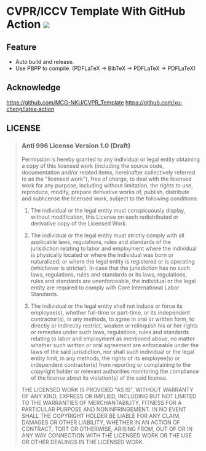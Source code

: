 # CVPR/ICCV Template With GitHub Action ![](https://github.com/kazutoiris/cvpr_template/workflows/CI/badge.svg)

## Feature

+ Auto build and release.
+ Use PBPP to compile. (PDFLaTeX -> BibTeX -> PDFLaTeX -> PDFLaTeX)

## Acknowledge

https://github.com/MCG-NKU/CVPR_Template
https://github.com/xu-cheng/latex-action

## LICENSE

> ### Anti 996 License Version 1.0 (Draft)
>
> Permission is hereby granted to any individual or legal entity obtaining a copy
> of this licensed work (including the source code, documentation and/or related
> items, hereinafter collectively referred to as the "licensed work"), free of
> charge, to deal with the licensed work for any purpose, including without
> limitation, the rights to use, reproduce, modify, prepare derivative works of,
> publish, distribute and sublicense the licensed work, subject to the following
> conditions:
>
> 1.  The individual or the legal entity must conspicuously display, without
>     modification, this License on each redistributed or derivative copy of the
>     Licensed Work.
>
> 2.  The individual or the legal entity must strictly comply with all applicable
>     laws, regulations, rules and standards of the jurisdiction relating to
>     labor and employment where the individual is physically located or where
>     the individual was born or naturalized; or where the legal entity is
>     registered or is operating (whichever is stricter). In case that the
>     jurisdiction has no such laws, regulations, rules and standards or its
>     laws, regulations, rules and standards are unenforceable, the individual
>     or the legal entity are required to comply with Core International Labor
>     Standards.
>
> 3.  The individual or the legal entity shall not induce or force its
>     employee(s), whether full-time or part-time, or its independent
>     contractor(s), in any methods, to agree in oral or written form,
>     to directly or indirectly restrict, weaken or relinquish his or
>     her rights or remedies under such laws, regulations, rules and
>     standards relating to labor and employment as mentioned above,
>     no matter whether such written or oral agreement are enforceable
>     under the laws of the said jurisdiction, nor shall such individual
>     or the legal entity limit, in any methods, the rights of its employee(s)
>     or independent contractor(s) from reporting or complaining to the copyright
>     holder or relevant authorities monitoring the compliance of the license
>     about its violation(s) of the said license.
>
> THE LICENSED WORK IS PROVIDED "AS IS", WITHOUT WARRANTY OF ANY KIND, EXPRESS OR
> IMPLIED, INCLUDING BUT NOT LIMITED TO THE WARRANTIES OF MERCHANTABILITY, FITNESS
> FOR A PARTICULAR PURPOSE AND NONINFRINGEMENT. IN NO EVENT SHALL THE COPYRIGHT
> HOLDER BE LIABLE FOR ANY CLAIM, DAMAGES OR OTHER LIABILITY, WHETHER IN AN ACTION
> OF CONTRACT, TORT OR OTHERWISE, ARISING FROM, OUT OF OR IN ANY WAY CONNECTION
> WITH THE LICENSED WORK OR THE USE OR OTHER DEALINGS IN THE LICENSED WORK.
